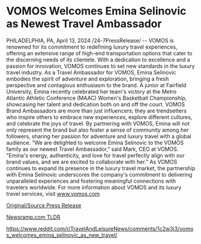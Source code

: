# VOMOS Welcomes Emina Selinovic as Newest Travel Ambassador

PHILADELPHIA, PA, April 13, 2024 /24-7PressRelease/ -- VOMOS is renowned for its commitment to redefining luxury travel experiences, offering an extensive range of high-end transportation options that cater to the discerning needs of its clientele. With a dedication to excellence and a passion for innovation, VOMOS continues to set new standards in the luxury travel industry.  As a Travel Ambassador for VOMOS, Emina Selinovic embodies the spirit of adventure and exploration, bringing a fresh perspective and contagious enthusiasm to the brand. A junior at Fairfield University, Emina recently celebrated her team's victory at the Metro Atlantic Athletic Conference (MAAC) Women's Basketball Championship, showcasing her talent and dedication both on and off the court.  VOMOS Brand Ambassadors are more than just influencers; they are trendsetters who inspire others to embrace new experiences, explore different cultures, and celebrate the joys of travel. By partnering with VOMOS, Emina will not only represent the brand but also foster a sense of community among her followers, sharing her passion for adventure and luxury travel with a global audience. "We are delighted to welcome Emina Selinovic to the VOMOS family as our newest Travel Ambassador," said Mark, CEO at VOMOS. "Emina's energy, authenticity, and love for travel perfectly align with our brand values, and we are excited to collaborate with her."  As VOMOS continues to expand its presence in the luxury travel market, the partnership with Emina Selinovic underscores the company's commitment to delivering unparalleled experiences and fostering meaningful connections with travelers worldwide. For more information about VOMOS and its luxury travel services, visit www.vomos.com 

[Original/Source Press Release](https://www.24-7pressrelease.com/press-release/510043/vomos-welcomes-emina-selinovic-as-newest-travel-ambassador)
                    

[Newsramp.com TLDR](None) 

https://www.reddit.com/r/TravelAndLeisureNews/comments/1c2w3j3/vomos_welcomes_emina_selinovic_as_new_travel/